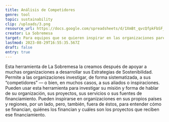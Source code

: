 ```yaml
---
title: Análisis de Competidores
genre: tool
topic: sustainability
clip: /uploads/3.png
resource_url: https://docs.google.com/spreadsheets/d/1XmBt_qvcQfpkFbSF_hGl6MGdu0dllnvM2zapbeQIYXc/edit#gid=589235514
creator: La Sobremesa
target: Para equipos que se quieren inspirar en las organizaciones parecidas a ellas.
lastmod: 2023-08-29T16:55:35.567Z
draft: false
entry: true
---
```

<!--StartFragment-->

Esta herramienta de La Sobremesa la creamos después de apoyar a muchas organizaciones a desarrollar sus Estrategias de Sostenibilidad. Permite a las organizaciones investigar, de forma sistematizada, a sus “competidores” — o bien, en muchos casos, a sus aliados o inspiraciones. Pueden usar esta herramienta para investigar su misión y forma de hablar de su organización, sus proyectos, sus servicios o sus fuentes de financiamiento. Pueden inspirarse en organizaciones en sus propios países y regiones, por un lado, pero, también, fuera de éstos, para entender cómo se financian, quiénes los financian y cuáles son los proyectos que reciben ese financiamiento.

<!--EndFragment-->